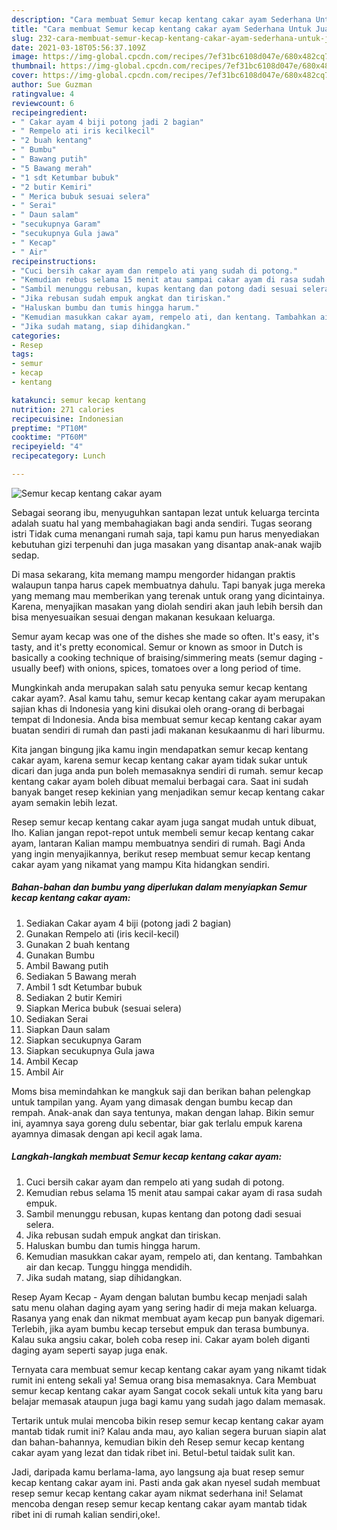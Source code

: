 ```yaml
---
description: "Cara membuat Semur kecap kentang cakar ayam Sederhana Untuk Jualan"
title: "Cara membuat Semur kecap kentang cakar ayam Sederhana Untuk Jualan"
slug: 232-cara-membuat-semur-kecap-kentang-cakar-ayam-sederhana-untuk-jualan
date: 2021-03-18T05:56:37.109Z
image: https://img-global.cpcdn.com/recipes/7ef31bc6108d047e/680x482cq70/semur-kecap-kentang-cakar-ayam-foto-resep-utama.jpg
thumbnail: https://img-global.cpcdn.com/recipes/7ef31bc6108d047e/680x482cq70/semur-kecap-kentang-cakar-ayam-foto-resep-utama.jpg
cover: https://img-global.cpcdn.com/recipes/7ef31bc6108d047e/680x482cq70/semur-kecap-kentang-cakar-ayam-foto-resep-utama.jpg
author: Sue Guzman
ratingvalue: 4
reviewcount: 6
recipeingredient:
- " Cakar ayam 4 biji potong jadi 2 bagian"
- " Rempelo ati iris kecilkecil"
- "2 buah kentang"
- " Bumbu"
- " Bawang putih"
- "5 Bawang merah"
- "1 sdt Ketumbar bubuk"
- "2 butir Kemiri"
- " Merica bubuk sesuai selera"
- " Serai"
- " Daun salam"
- "secukupnya Garam"
- "secukupnya Gula jawa"
- " Kecap"
- " Air"
recipeinstructions:
- "Cuci bersih cakar ayam dan rempelo ati yang sudah di potong."
- "Kemudian rebus selama 15 menit atau sampai cakar ayam di rasa sudah empuk."
- "Sambil menunggu rebusan, kupas kentang dan potong dadi sesuai selera."
- "Jika rebusan sudah empuk angkat dan tiriskan."
- "Haluskan bumbu dan tumis hingga harum."
- "Kemudian masukkan cakar ayam, rempelo ati, dan kentang. Tambahkan air dan kecap. Tunggu hingga mendidih."
- "Jika sudah matang, siap dihidangkan."
categories:
- Resep
tags:
- semur
- kecap
- kentang

katakunci: semur kecap kentang 
nutrition: 271 calories
recipecuisine: Indonesian
preptime: "PT10M"
cooktime: "PT60M"
recipeyield: "4"
recipecategory: Lunch

---
```



![Semur kecap kentang cakar ayam](https://img-global.cpcdn.com/recipes/7ef31bc6108d047e/680x482cq70/semur-kecap-kentang-cakar-ayam-foto-resep-utama.jpg)

Sebagai seorang ibu, menyuguhkan santapan lezat untuk keluarga tercinta adalah suatu hal yang membahagiakan bagi anda sendiri. Tugas seorang istri Tidak cuma menangani rumah saja, tapi kamu pun harus menyediakan kebutuhan gizi terpenuhi dan juga masakan yang disantap anak-anak wajib sedap.

Di masa  sekarang, kita memang mampu mengorder hidangan praktis walaupun tanpa harus capek membuatnya dahulu. Tapi banyak juga mereka yang memang mau memberikan yang terenak untuk orang yang dicintainya. Karena, menyajikan masakan yang diolah sendiri akan jauh lebih bersih dan bisa menyesuaikan sesuai dengan makanan kesukaan keluarga. 

Semur ayam kecap was one of the dishes she made so often. It&#39;s easy, it&#39;s tasty, and it&#39;s pretty economical. Semur or known as smoor in Dutch is basically a cooking technique of braising/simmering meats (semur daging - usually beef) with onions, spices, tomatoes over a long period of time.

Mungkinkah anda merupakan salah satu penyuka semur kecap kentang cakar ayam?. Asal kamu tahu, semur kecap kentang cakar ayam merupakan sajian khas di Indonesia yang kini disukai oleh orang-orang di berbagai tempat di Indonesia. Anda bisa membuat semur kecap kentang cakar ayam buatan sendiri di rumah dan pasti jadi makanan kesukaanmu di hari liburmu.

Kita jangan bingung jika kamu ingin mendapatkan semur kecap kentang cakar ayam, karena semur kecap kentang cakar ayam tidak sukar untuk dicari dan juga anda pun boleh memasaknya sendiri di rumah. semur kecap kentang cakar ayam boleh dibuat memalui berbagai cara. Saat ini sudah banyak banget resep kekinian yang menjadikan semur kecap kentang cakar ayam semakin lebih lezat.

Resep semur kecap kentang cakar ayam juga sangat mudah untuk dibuat, lho. Kalian jangan repot-repot untuk membeli semur kecap kentang cakar ayam, lantaran Kalian mampu membuatnya sendiri di rumah. Bagi Anda yang ingin menyajikannya, berikut resep membuat semur kecap kentang cakar ayam yang nikamat yang mampu Kita hidangkan sendiri.

<!--inarticleads1-->

##### Bahan-bahan dan bumbu yang diperlukan dalam menyiapkan Semur kecap kentang cakar ayam:

1. Sediakan  Cakar ayam 4 biji (potong jadi 2 bagian)
1. Gunakan  Rempelo ati (iris kecil-kecil)
1. Gunakan 2 buah kentang
1. Gunakan  Bumbu
1. Ambil  Bawang putih
1. Sediakan 5 Bawang merah
1. Ambil 1 sdt Ketumbar bubuk
1. Sediakan 2 butir Kemiri
1. Siapkan  Merica bubuk (sesuai selera)
1. Sediakan  Serai
1. Siapkan  Daun salam
1. Siapkan secukupnya Garam
1. Siapkan secukupnya Gula jawa
1. Ambil  Kecap
1. Ambil  Air


Moms bisa memindahkan ke mangkuk saji dan berikan bahan pelengkap untuk tampilan yang. Ayam yang dimasak dengan bumbu kecap dan rempah. Anak-anak dan saya tentunya, makan dengan lahap. Bikin semur ini, ayamnya saya goreng dulu sebentar, biar gak terlalu empuk karena ayamnya dimasak dengan api kecil agak lama. 

<!--inarticleads2-->

##### Langkah-langkah membuat Semur kecap kentang cakar ayam:

1. Cuci bersih cakar ayam dan rempelo ati yang sudah di potong.
1. Kemudian rebus selama 15 menit atau sampai cakar ayam di rasa sudah empuk.
1. Sambil menunggu rebusan, kupas kentang dan potong dadi sesuai selera.
1. Jika rebusan sudah empuk angkat dan tiriskan.
1. Haluskan bumbu dan tumis hingga harum.
1. Kemudian masukkan cakar ayam, rempelo ati, dan kentang. Tambahkan air dan kecap. Tunggu hingga mendidih.
1. Jika sudah matang, siap dihidangkan.


Resep Ayam Kecap - Ayam dengan balutan bumbu kecap menjadi salah satu menu olahan daging ayam yang sering hadir di meja makan keluarga. Rasanya yang enak dan nikmat membuat ayam kecap pun banyak digemari. Terlebih, jika ayam bumbu kecap tersebut empuk dan terasa bumbunya. Kalau suka angsiu cakar, boleh coba resep ini. Cakar ayam boleh diganti daging ayam seperti sayap juga enak. 

Ternyata cara membuat semur kecap kentang cakar ayam yang nikamt tidak rumit ini enteng sekali ya! Semua orang bisa memasaknya. Cara Membuat semur kecap kentang cakar ayam Sangat cocok sekali untuk kita yang baru belajar memasak ataupun juga bagi kamu yang sudah jago dalam memasak.

Tertarik untuk mulai mencoba bikin resep semur kecap kentang cakar ayam mantab tidak rumit ini? Kalau anda mau, ayo kalian segera buruan siapin alat dan bahan-bahannya, kemudian bikin deh Resep semur kecap kentang cakar ayam yang lezat dan tidak ribet ini. Betul-betul taidak sulit kan. 

Jadi, daripada kamu berlama-lama, ayo langsung aja buat resep semur kecap kentang cakar ayam ini. Pasti anda gak akan nyesel sudah membuat resep semur kecap kentang cakar ayam nikmat sederhana ini! Selamat mencoba dengan resep semur kecap kentang cakar ayam mantab tidak ribet ini di rumah kalian sendiri,oke!.

